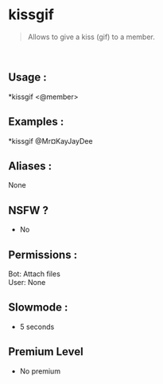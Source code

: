 # kissgif

> Allows to give a kiss (gif) to a member.

<br>

## Usage :

*kissgif <@member>

## Examples :

*kissgif @Mr¤KayJayDee

## Aliases :

None

## NSFW ?

- No

## Permissions :

Bot: Attach files
<br>
User: None

## Slowmode :

- 5 seconds

## Premium Level

- No premium